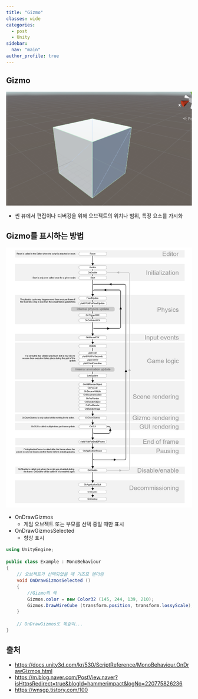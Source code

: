 ```yaml
---
title: "Gizmo"
classes: wide
categories: 
  - post
  - Unity
sidebar:
  nav: "main"
author_profile: true
---
```

  
## Gizmo
![post_thumbnail](/assets/images/ss01_(7).png)
* 씬 뷰에서 편집이나 디버깅을 위해 오브젝트의 위치나 범위, 특정 요소를 가시화

## Gizmo를 표시하는 방법
![post_thumbnail](/assets/images/다운로드.png)
* OnDrawGizmos
  * 게임 오브젝트 또는 부모를 선택 중일 때만 표시
* OnDrawGizmosSelected
  * 항상 표시
```c#
using UnityEngine;

public class Example : MonoBehaviour
{
    // 오브젝트가 선택되었을 때 기즈모 렌더링
    void OnDrawGizmosSelected ()
    {
        //Gizmo의 색
        Gizmos.color = new Color32 (145, 244, 139, 210);
        Gizmos.DrawWireCube (transform.position, transform.lossyScale);
    }

    // OnDrawGizmos도 똑같이...
}
```

## 출처
* <https://docs.unity3d.com/kr/530/ScriptReference/MonoBehaviour.OnDrawGizmos.html>
* <https://m.blog.naver.com/PostView.naver?isHttpsRedirect=true&blogId=hammerimpact&logNo=220775826236>
* <https://wnsgp.tistory.com/100>
